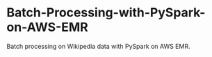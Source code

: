 # Batch-Processing-with-PySpark-on-AWS-EMR
Batch processing on Wikipedia data with PySpark on AWS EMR.
